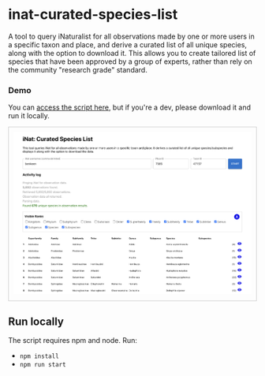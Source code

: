 # inat-curated-species-list

A tool to query iNaturalist for all observations made by one or more users in a specific taxon and place, and derive a curated list of all unique species, along with the option to download it. This allows you to create tailored list of species that have been approved by a group of experts, rather than rely on the community "research grade" standard.

### Demo

You can [access the script here](https://imerss.github.io/inat-curated-species-list/), but if you're a dev, please download it and run it locally. 

<div style="border: 1px solid #cccccc; padding: 10px">
  <img src="./resources/screenshot.png" />
</div>

                                             
## Run locally

The script requires npm and node. Run:

- `npm install`
- `npm run start`
